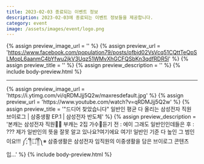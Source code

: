 ```yaml
---
title: 2023-02-03 종료되는 이벤트 정보
description: 2023-02-03에 종료되는 이벤트 정보들을 제공합니다.
category: event
image: /assets/images/event/logo.png
---
```

{% assign preview_image_url = '' %}
{% assign preview_url = 'https://www.facebook.com/population79/posts/pfbid02VsVcq51CQttTeQpSLMopL6aanmC4bYfwu2jkV3Uqz51WMvXhGCFQSbKn3qdfRDR5l' %}
{% assign preview_title = '' %}
{% assign preview_description = '' %}
{% include body-preview.html %}
<hr>{% assign preview_image_url = 'https://i.ytimg.com/vi/qRDMJjj5Q2w/maxresdefault.jpg' %}
{% assign preview_url = 'https://www.youtube.com/watch?v=qRDMJjj5Q2w' %}
{% assign preview_title = '&quot;드디어 찾았습니다&quot; 일반인 평균 다 올리는 삼성전자 직원 브이로그 | 삼중생활 EP.1 | 삼성전자 반도체' %}
{% assign preview_description = '본캐는 삼성전자 직원👨‍💼 부캐는 2집 가수🎤듣기 전 : 에이 그래도 일반인인데들은 후 : ??? 제가 일반인의 뜻을 잘못 알고 있나요?여기에요 여기! 일반인 기준 다 높인 그 범인이요!!! ༼;´༎ຶ ۝ ༎ຶ༽※ 삼중생활은 삼성전자 임직원의 이중생활을 담은 브이로그 콘텐츠입...' %}
{% include body-preview.html %}